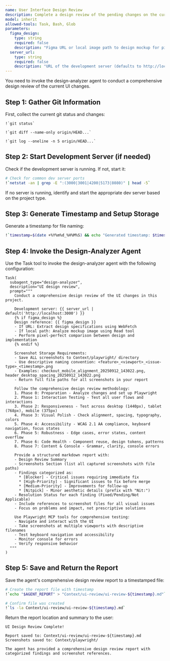 ```yaml
---
name: User Interface Design Review
description: Complete a design review of the pending changes on the current branch using the design-analyzer agent for comprehensive UI/UX validation with Playwright automation
model: inherit
allowed-tools: Task, Bash, Glob
parameters:
  figma_design:
    type: string
    required: false
    description: "Figma URL or local image path to design mockup for pixel-perfect comparison (e.g., 'https://figma.com/file/abc123' or '/path/to/wireframe.png')"
  server_url:
    type: string
    required: false
    description: "URL of the development server (defaults to http://localhost:3000)"
---
```


You need to invoke the design-analyzer agent to conduct a comprehensive design review of the current UI changes.

## Step 1: Gather Git Information

First, collect the current git status and changes:

```
!`git status`
```

```
!`git diff --name-only origin/HEAD...`
```

```
!`git log --oneline -n 5 origin/HEAD...`
```

## Step 2: Start Development Server (if needed)

Check if the development server is running. If not, start it:

```bash
# Check for common dev server ports
!`netstat -an | grep -E ":(3000|3001|4200|5173|8080)" | head -5`
```

If no server is running, identify and start the appropriate dev server based on the project type.

## Step 3: Generate Timestamp and Setup Storage

Generate a timestamp for file naming:

```bash
!`timestamp=$(date +%Y%m%d_%H%M%S) && echo "Generated timestamp: $timestamp"`
```

## Step 4: Invoke the Design-Analyzer Agent

Use the Task tool to invoke the design-analyzer agent with the following configuration:

```
Task(
  subagent_type="design-analyzer",
  description="UI design review",
  prompt="""
    Conduct a comprehensive design review of the UI changes in this project.
    
    Development server: {{ server_url | default('http://localhost:3000') }}
    {% if figma_design %}
    Design reference: {{ figma_design }}
    - If URL: Extract design specifications using WebFetch
    - If local path: Analyze mockup image using Read tool
    - Perform pixel-perfect comparison between design and implementation
    {% endif %}
    
    Screenshot Storage Requirements:
    - Save ALL screenshots to Context/playwright/ directory
    - Use descriptive naming convention: <feature>_<viewport>_<issue-type>_<timestamp>.png
    - Examples: checkout_mobile_alignment_20250912_143022.png, header_desktop_spacing_20250912_143022.png
    - Return full file paths for all screenshots in your report
    
    Follow the comprehensive design review methodology:
    1. Phase 0: Preparation - Analyze changes and set up Playwright
    2. Phase 1: Interaction Testing - Test all user flows and interactions
    3. Phase 2: Responsiveness - Test across desktop (1440px), tablet (768px), mobile (375px)
    4. Phase 3: Visual Polish - Check alignment, spacing, typography, colors
    5. Phase 4: Accessibility - WCAG 2.1 AA compliance, keyboard navigation, focus states
    6. Phase 5: Robustness - Edge cases, error states, content overflow
    7. Phase 6: Code Health - Component reuse, design tokens, patterns
    8. Phase 7: Content & Console - Grammar, clarity, console errors
    
    Provide a structured markdown report with:
    - Design Review Summary
    - Screenshots Section (list all captured screenshots with file paths)
    - Findings categorized as:
      * [Blocker] - Critical issues requiring immediate fix
      * [High-Priority] - Significant issues to fix before merge
      * [Medium-Priority] - Improvements for follow-up
      * [Nitpick] - Minor aesthetic details (prefix with "Nit:")
    - Resolution Status for each finding (Fixed/Pending/Not Applicable)
    - Include references to screenshot files for all visual issues
    - Focus on problems and impact, not prescriptive solutions
    
    Use Playwright MCP tools for comprehensive testing:
    - Navigate and interact with the UI
    - Take screenshots at multiple viewports with descriptive filenames
    - Test keyboard navigation and accessibility
    - Monitor console for errors
    - Verify responsive behavior
  """
)
```

## Step 5: Save and Return the Report

Save the agent's comprehensive design review report to a timestamped file:

```bash
# Create the report file with timestamp
!`echo "$AGENT_REPORT" > "Context/ui-review/ui-review-${timestamp}.md"`
```

```bash
# Confirm file was created
!`ls -la Context/ui-review/ui-review-${timestamp}.md`
```

Return the report location and summary to the user:

```
UI Design Review Complete!

Report saved to: Context/ui-review/ui-review-${timestamp}.md
Screenshots saved to: Context/playwright/

The agent has provided a comprehensive design review report with categorized findings and screenshot references.
```
